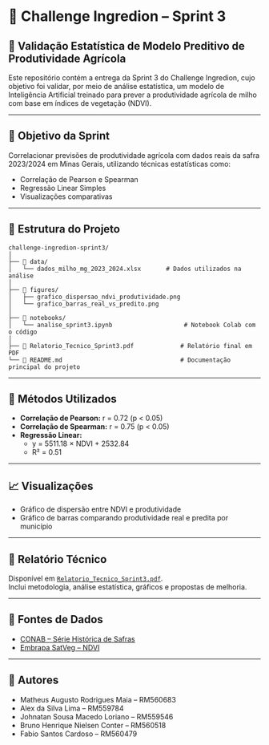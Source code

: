 # 🌽 Challenge Ingredion – Sprint 3

## 🧠 Validação Estatística de Modelo Preditivo de Produtividade Agrícola

Este repositório contém a entrega da Sprint 3 do Challenge Ingredion, cujo objetivo foi validar, por meio de análise estatística, um modelo de Inteligência Artificial treinado para prever a produtividade agrícola de milho com base em índices de vegetação (NDVI).

---

## 📌 Objetivo da Sprint

Correlacionar previsões de produtividade agrícola com dados reais da safra 2023/2024 em Minas Gerais, utilizando técnicas estatísticas como:

- Correlação de Pearson e Spearman
- Regressão Linear Simples
- Visualizações comparativas

---

## 📂 Estrutura do Projeto
```
challenge-ingredion-sprint3/
│
├── 📁 data/
│   └── dados_milho_mg_2023_2024.xlsx       # Dados utilizados na análise
│
├── 📁 figures/
│   ├── grafico_dispersao_ndvi_produtividade.png
│   └── grafico_barras_real_vs_predito.png
│
├── 📁 notebooks/
│   └── analise_sprint3.ipynb                    # Notebook Colab com o código
│
├── 📄 Relatorio_Tecnico_Sprint3.pdf             # Relatório final em PDF
└── 📄 README.md                                 # Documentação principal do projeto
```

---

## 🔬 Métodos Utilizados

- **Correlação de Pearson:** r = 0.72 (p < 0.05)
- **Correlação de Spearman:** r = 0.75 (p < 0.05)
- **Regressão Linear:**  
  - y = 5511.18 × NDVI + 2532.84  
  - R² = 0.51

---

## 📈 Visualizações

- Gráfico de dispersão entre NDVI e produtividade
- Gráfico de barras comparando produtividade real e predita por município

---

## 📑 Relatório Técnico

Disponível em [`Relatorio_Tecnico_Sprint3.pdf`](Relatorio_Tecnico_Sprint3.pdf).  
Inclui metodologia, análise estatística, gráficos e propostas de melhoria.

---

## 🔗 Fontes de Dados

- [CONAB – Série Histórica de Safras](https://portaldeinformacoes.conab.gov.br/safra-serie-historica-graos.html)
- [Embrapa SatVeg – NDVI](https://www.satveg.cnptia.embrapa.br)

---

## 👥 Autores

- Matheus Augusto Rodrigues Maia – RM560683  
- Alex da Silva Lima – RM559784  
- Johnatan Sousa Macedo Loriano – RM559546  
- Bruno Henrique Nielsen Conter – RM560518  
- Fabio Santos Cardoso – RM560479
